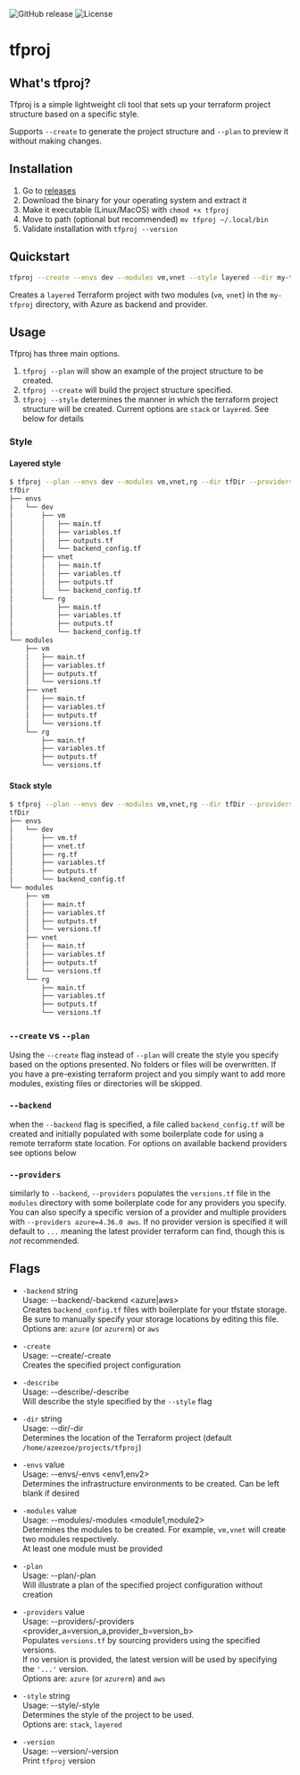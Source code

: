 ![GitHub release](https://img.shields.io/github/v/release/Tbzz83/tfproj)
![License](https://img.shields.io/github/license/Tbzz83/tfproj)

# tfproj

## What's tfproj?

Tfproj is a simple lightweight cli tool that sets up your terraform project structure based on a specific style.

Supports `--create` to generate the project structure and `--plan` to preview it without making changes.

## Installation
1. Go to [releases](https://github.com/Tbzz83/tfproj/releases)
2. Download the binary for your operating system and extract it
4. Make it executable (Linux/MacOS) with `chmod +x tfproj`
5. Move to path (optional but recommended) `mv tfproj ~/.local/bin`
6. Validate installation with `tfproj --version`

## Quickstart

```bash
tfproj --create --envs dev --modules vm,vnet --style layered --dir my-tfproj --providers azure=4.36.0 --backend azure
```

Creates a `layered` Terraform project with two modules (`vm`, `vnet`) in the `my-tfproj` directory, with Azure as backend and provider.

## Usage

Tfproj has three main options. 
1. `tfproj --plan` will show an example of the project structure to be created.
2. `tfproj --create` will build the project structure specified.
3. `tfproj --style` determines the manner in which the terraform project structure will be created. Current options are `stack` or `layered`. See below for details

### Style
#### Layered style
```bash
$ tfproj --plan --envs dev --modules vm,vnet,rg --dir tfDir --providers azure=4.36.0,aws --backend azure --style layered
tfDir
├── envs
│   └── dev
│       ├── vm
│       │   ├── main.tf
│       │   ├── variables.tf
│       │   ├── outputs.tf
│       │   └── backend_config.tf
│       ├── vnet
│       │   ├── main.tf
│       │   ├── variables.tf
│       │   ├── outputs.tf
│       │   └── backend_config.tf
│       └── rg
│           ├── main.tf
│           ├── variables.tf
│           ├── outputs.tf
│           └── backend_config.tf
└── modules
    ├── vm
    │   ├── main.tf
    │   ├── variables.tf
    │   ├── outputs.tf
    │   └── versions.tf
    ├── vnet
    │   ├── main.tf
    │   ├── variables.tf
    │   ├── outputs.tf
    │   └── versions.tf
    └── rg
        ├── main.tf
        ├── variables.tf
        ├── outputs.tf
        └── versions.tf
```
#### Stack style
```bash
$ tfproj --plan --envs dev --modules vm,vnet,rg --dir tfDir --providers azure=4.36.0,aws --backend azure --style stack
tfDir
├── envs
│   └── dev
│       ├── vm.tf
│       ├── vnet.tf
│       ├── rg.tf
│       ├── variables.tf
│       ├── outputs.tf
│       └── backend_config.tf
└── modules
    ├── vm
    │   ├── main.tf
    │   ├── variables.tf
    │   ├── outputs.tf
    │   └── versions.tf
    ├── vnet
    │   ├── main.tf
    │   ├── variables.tf
    │   ├── outputs.tf
    │   └── versions.tf
    └── rg
        ├── main.tf
        ├── variables.tf
        ├── outputs.tf
        └── versions.tf
```
### `--create` vs `--plan`
Using the `--create` flag instead of `--plan` will create the style you specify based on the options presented. No folders or files will be overwritten. If you have a pre-existing terraform project and you simply want to add more modules, existing files or directories will be skipped.

### `--backend`
when the `--backend` flag is specified, a file called `backend_config.tf` will be created and initially populated with some boilerplate code for using a remote terraform state location. For options on available backend providers see options below

### `--providers`
similarly to `--backend`, `--providers` populates the `versions.tf` file in the `modules` directory with some boilerplate code for any providers you specify. You can also specify a specific version of a provider and multiple providers with `--providers azure=4.36.0 aws`. If no provider version is specified it will default to `...` meaning the latest provider terraform can find, though this is *not* recommended.

## Flags
- `-backend` string  
      Usage: --backend/-backend <azure|aws>  
      Creates `backend_config.tf` files with boilerplate for your tfstate storage.  
      Be sure to manually specify your storage locations by editing this file.  
      Options are: `azure` (or `azurerm`) or `aws`  

- `-create`  
      Usage: --create/-create  
      Creates the specified project configuration  

- `-describe`  
      Usage: --describe/-describe  
      Will describe the style specified by the `--style` flag  

- `-dir` string  
      Usage: --dir/-dir  
      Determines the location of the Terraform project (default `/home/azeezoe/projects/tfproj`)  

- `-envs` value  
      Usage: --envs/-envs <env1,env2>  
      Determines the infrastructure environments to be created. Can be left blank if desired

- `-modules` value  
      Usage: --modules/-modules <module1,module2>  
      Determines the modules to be created. For example, `vm,vnet` will create two modules respectively.  
      At least one module must be provided

- `-plan`  
      Usage: --plan/-plan  
      Will illustrate a plan of the specified project configuration without creation  

- `-providers` value  
      Usage: --providers/-providers <provider_a=version_a,provider_b=version_b>  
      Populates `versions.tf` by sourcing providers using the specified versions.  
      If no version is provided, the latest version will be used by specifying the `'...'` version.  
      Options are: `azure` (or `azurerm`) and `aws`  

- `-style` string  
      Usage: --style/-style <styleName>  
      Determines the style of the project to be used.  
      Options are: `stack`, `layered`  

- `-version`  
      Usage: --version/-version  
      Print `tfproj` version


